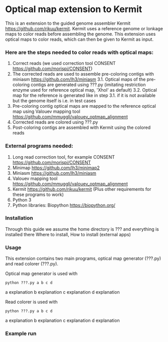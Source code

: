 # Optical map extension to Kermit

This is an extension to the guided genome assembler Kermit https://github.com/rikuu/kermit. Kermit uses a reference genome or lonkage maps to color reads before assembling the genome. This extension uses optical maps to color reads, which can then be given to Kermit as input.

### Here are the steps needed to color reads with optical maps:
1. Correct reads (we used correction tool CONSENT https://github.com/morispi/CONSENT)
2. The corrected reads are used to assemble pre-coloring contigs with miniasm https://github.com/lh3/miniasm
3.1. Optical maps of the pre-coloring contigs are generated using ???.py (imitating restriction enzyme used for reference optical map, 'XhoI' as default)
3.2. Optical map for the reference is generated like in step 3.1. if it is not available but the genome itself is i.e. in test cases
4. Pre-coloring contig optical maps are mapped to the reference optical map using Valouev mapping tool https://github.com/mmuggli/valouev_optmap_alignment
5. Corrected reads are colored using ???.py
6. Post-coloring contigs are assembled with Kermit using the colored reads


### External programs needed:
1. Long read correction tool, for example CONSENT https://github.com/morispi/CONSENT
2. Minimap https://github.com/lh3/minimap2
3. Miniasm https://github.com/lh3/miniasm
4. Valouev mapping tool https://github.com/mmuggli/valouev_optmap_alignment
5. Kermit https://github.com/rikuu/kermit
(Plus other requirements for these programs to work)
6. Python 3
7. Python libraries: Biopython https://biopython.org/

### Installation
Through this guide we assume the home directory is ??? and everything is installed there
Where to install,
How to install (external apps)


### Usage
This extension contains two main programs, optical map generator (???.py) and read colorer (???.py).

Optical map generator is used with 
```
python ???.py a b c d
```
a explanation
b explanation
c explanation
d explanation

Read colorer is used with 
```
python ???.py a b c d
```
a explanation
b explanation
c explanation
d explanation

### Example run



